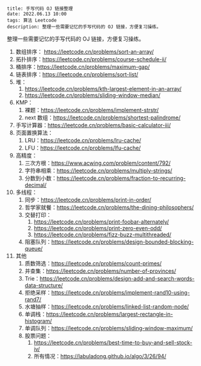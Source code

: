 ```
title: 手写代码 OJ 链接整理
date: 2022.06.13 10:00
tags: 算法 Leetcode
description: 整理一些需要记忆的手写代码的 OJ 链接，方便复习操练。
```

整理一些需要记忆的手写代码的 OJ 链接，方便复习操练。

1. 数组排序： https://leetcode.cn/problems/sort-an-array/
2. 拓扑排序：https://leetcode.cn/problems/course-schedule-ii/
3. 桶排序：https://leetcode.cn/problems/maximum-gap/
4. 链表排序：https://leetcode.cn/problems/sort-list/
5. 堆：
   1. https://leetcode.cn/problems/kth-largest-element-in-an-array/
   2. https://leetcode.cn/problems/sliding-window-median/
6. KMP：
   1. 裸题：https://leetcode.cn/problems/implement-strstr/
   2. next 数组：https://leetcode.cn/problems/shortest-palindrome/
7. 手写计算器：https://leetcode.cn/problems/basic-calculator-iii/
8. 页面置换算法：
   1. LRU：https://leetcode.cn/problems/lru-cache/
   2. LFU：https://leetcode.cn/problems/lfu-cache/
9. 高精度：
   1. 三次方根：https://www.acwing.com/problem/content/792/
   2. 字符串相乘：https://leetcode.cn/problems/multiply-strings/
   3. 分数到小数：https://leetcode.cn/problems/fraction-to-recurring-decimal/
10. 多线程：
    1. 同步：https://leetcode.cn/problems/print-in-order/
    2. 哲学家就餐：https://leetcode.cn/problems/the-dining-philosophers/
    3. 交替打印：
       1. https://leetcode.cn/problems/print-foobar-alternately/
       2. https://leetcode.cn/problems/print-zero-even-odd/
       3. https://leetcode.cn/problems/fizz-buzz-multithreaded/
    4. 阻塞队列：https://leetcode.cn/problems/design-bounded-blocking-queue/
11. 其他
    1. 质数筛选：https://leetcode.cn/problems/count-primes/
    2. 并查集：https://leetcode.cn/problems/number-of-provinces/
    3. Trie：https://leetcode.cn/problems/design-add-and-search-words-data-structure/
    4. 拒绝采样：https://leetcode.cn/problems/implement-rand10-using-rand7/
    5. 水塘抽样：https://leetcode.cn/problems/linked-list-random-node/
    6. 单调栈：https://leetcode.cn/problems/largest-rectangle-in-histogram/
    7. 单调队列：https://leetcode.cn/problems/sliding-window-maximum/
    8. 股票问题：
       1. https://leetcode.cn/problems/best-time-to-buy-and-sell-stock-iv/
       2. 所有情况：https://labuladong.github.io/algo/3/26/94/